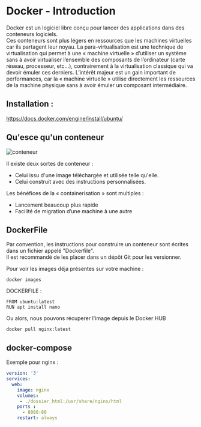 # Docker - Introduction

Docker est un logiciel libre conçu pour lancer des applications dans des conteneurs logiciels.  
Ces conteneurs sont plus légers en ressources que les machines virtuelles car ils partagent leur noyau.
La para-virtualisation est une technique de virtualisation qui permet à une « machine virtuelle » d’utiliser un système sans à avoir virtualiser l’ensemble des composants de l’ordinateur (carte réseau, processeur, etc…), contrairement à la virtualisation classique qui va devoir émuler ces derniers. L’intérêt majeur est un gain important de performances, car la « machine virtuelle » utilise directement les ressources de la machine physique sans à avoir émuler un composant intermédiaire.


## Installation :
https://docs.docker.com/engine/install/ubuntu/

## Qu'esce qu'un conteneur
![conteneur](https://blog.webnet.fr/wp-content/uploads/2020/03/VM-vs-Docker.png)

Il existe deux sortes de conteneur :

- Celui issu d'une image téléchargée et utilisée telle qu'elle.
- Celui construit avec des instructions personnalisées.

Les bénéfices de la « containerisation » sont multiples :

- Lancement beaucoup plus rapide
- Facilité de migration d’une machine à une autre

## DockerFile

Par convention, les instructions pour construire un conteneur sont écrites dans un fichier appelé "Dockerfile".  
Il est recommandé de les placer dans un dépôt Git pour les versionner.

Pour voir les images déja présentes sur votre machine :

```docker images```

DOCKERFILE :
```
FROM ubuntu:latest
RUN apt install nano
```

Ou alors, nous pouvons récuperer l'image depuis le Docker HUB

```docker pull nginx:latest```

## docker-compose

Exemple pour nginx :

```yaml
version: '3'
services:
  web:
    image: nginx
    volumes:
     - ./dossier_html:/usr/share/nginx/html
    ports :
      - 8080:80
    restart: always
```
